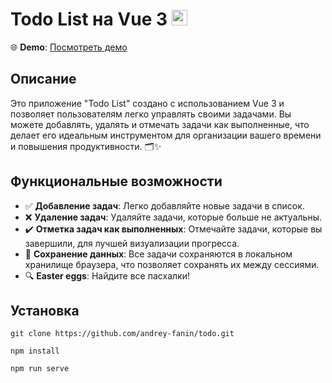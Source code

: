 # Todo List на Vue 3 <img src="https://vuejs.org/images/logo.png" alt="Vue 3 Logo" width="25"/>

🌐 **Demo**: [Посмотреть демо](https://andrey-fanin.github.io/todo/)

## Описание

Это приложение "Todo List" создано с использованием Vue 3 и позволяет пользователям легко управлять своими задачами. Вы можете добавлять, удалять и отмечать задачи как выполненные, что делает его идеальным инструментом для организации вашего времени и повышения продуктивности. 🗂️✨

## Функциональные возможности

- ✅ **Добавление задач**: Легко добавляйте новые задачи в список.
- ❌ **Удаление задач**: Удаляйте задачи, которые больше не актуальны.
- ✔️ **Отметка задач как выполненных**: Отмечайте задачи, которые вы завершили, для лучшей визуализации прогресса.
- 💾 **Сохранение данных**: Все задачи сохраняются в локальном хранилище браузера, что позволяет сохранять их между сессиями.
- 🔍 **Easter eggs**: Найдите все пасхалки!

## Установка

```
git clone https://github.com/andrey-fanin/todo.git
```
```
npm install
```
```
npm run serve
```
